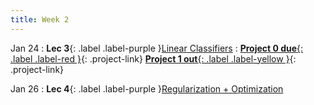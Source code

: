 ```yaml
---
title: Week 2
---
```


Jan 24
: **Lec 3**{: .label .label-purple }[Linear Classifiers](#)
: [**Project 0 due**{: .label .label-red }](/projects/#project-0){: .project-link} [**Project 1 out**{: .label .label-yellow }](/projects/#project-1){: .project-link}

Jan 26
: **Lec 4**{: .label .label-purple }[Regularization + Optimization](#)

<!-- : **Dis 2**{: .label .label-blue }[Intro to PyTorch](#)
  : [Tutorial Code](https://pytorch.org/tutorials/beginner/basics/intro.html), [Tutorial Slides](#) -->